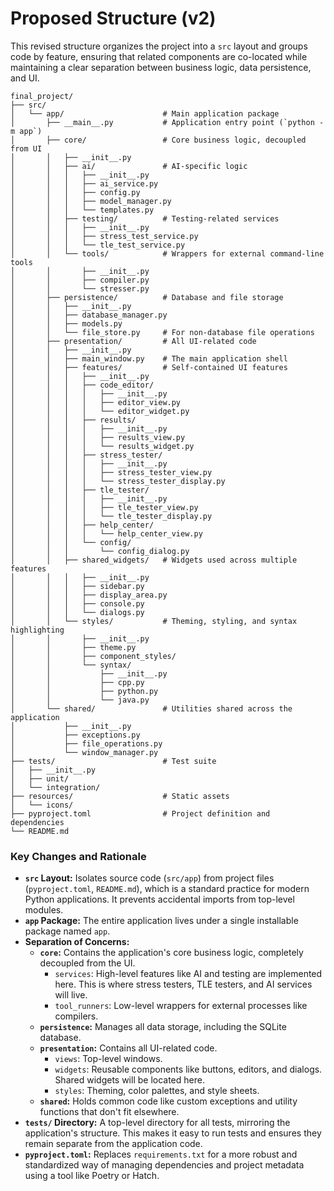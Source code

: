 # Proposed Structure (v2)

This revised structure organizes the project into a `src` layout and groups code by feature, ensuring that related components are co-located while maintaining a clear separation between business logic, data persistence, and UI.

```
final_project/
├── src/
│   └── app/                      # Main application package
│       ├── __main__.py           # Application entry point (`python -m app`)
│       ├── core/                 # Core business logic, decoupled from UI
│       │   ├── __init__.py
│       │   ├── ai/               # AI-specific logic
│       │   │   ├── __init__.py
│       │   │   ├── ai_service.py
│       │   │   ├── config.py
│       │   │   ├── model_manager.py
│       │   │   └── templates.py
│       │   ├── testing/          # Testing-related services
│       │   │   ├── __init__.py
│       │   │   ├── stress_test_service.py
│       │   │   └── tle_test_service.py
│       │   └── tools/            # Wrappers for external command-line tools
│       │       ├── __init__.py
│       │       ├── compiler.py
│       │       └── stresser.py
│       ├── persistence/          # Database and file storage
│       │   ├── __init__.py
│       │   ├── database_manager.py
│       │   ├── models.py
│       │   └── file_store.py     # For non-database file operations
│       ├── presentation/         # All UI-related code
│       │   ├── __init__.py
│       │   ├── main_window.py    # The main application shell
│       │   ├── features/         # Self-contained UI features
│       │   │   ├── __init__.py
│       │   │   ├── code_editor/
│       │   │   │   ├── __init__.py
│       │   │   │   ├── editor_view.py
│       │   │   │   └── editor_widget.py
│       │   │   ├── results/
│       │   │   │   ├── __init__.py
│       │   │   │   ├── results_view.py
│       │   │   │   └── results_widget.py
│       │   │   ├── stress_tester/
│       │   │   │   ├── __init__.py
│       │   │   │   ├── stress_tester_view.py
│       │   │   │   └── stress_tester_display.py
│       │   │   ├── tle_tester/
│       │   │   │   ├── __init__.py
│       │   │   │   ├── tle_tester_view.py
│       │   │   │   └── tle_tester_display.py
│       │   │   ├── help_center/
│       │   │   │   └── help_center_view.py
│       │   │   └── config/
│       │   │       └── config_dialog.py
│       │   ├── shared_widgets/   # Widgets used across multiple features
│       │   │   ├── __init__.py
│       │   │   ├── sidebar.py
│       │   │   ├── display_area.py
│       │   │   ├── console.py
│       │   │   └── dialogs.py
│       │   └── styles/           # Theming, styling, and syntax highlighting
│       │       ├── __init__.py
│       │       ├── theme.py
│       │       ├── component_styles/
│       │       └── syntax/
│       │           ├── __init__.py
│       │           ├── cpp.py
│       │           ├── python.py
│       │           └── java.py
│       └── shared/               # Utilities shared across the application
│           ├── __init__.py
│           ├── exceptions.py
│           ├── file_operations.py
│           └── window_manager.py
├── tests/                        # Test suite
│   ├── __init__.py
│   ├── unit/
│   └── integration/
├── resources/                    # Static assets
│   └── icons/
├── pyproject.toml                # Project definition and dependencies
└── README.md
```

### Key Changes and Rationale

-   **`src` Layout:** Isolates source code (`src/app`) from project files (`pyproject.toml`, `README.md`), which is a standard practice for modern Python applications. It prevents accidental imports from top-level modules.
-   **`app` Package:** The entire application lives under a single installable package named `app`.
-   **Separation of Concerns:**
    -   **`core`:** Contains the application's core business logic, completely decoupled from the UI.
        -   `services`: High-level features like AI and testing are implemented here. This is where stress testers, TLE testers, and AI services will live.
        -   `tool_runners`: Low-level wrappers for external processes like compilers.
    -   **`persistence`:** Manages all data storage, including the SQLite database.
    -   **`presentation`:** Contains all UI-related code.
        -   `views`: Top-level windows.
        -   `widgets`: Reusable components like buttons, editors, and dialogs. Shared widgets will be located here.
        -   `styles`: Theming, color palettes, and style sheets.
    -   **`shared`:** Holds common code like custom exceptions and utility functions that don't fit elsewhere.
-   **`tests/` Directory:** A top-level directory for all tests, mirroring the application's structure. This makes it easy to run tests and ensures they remain separate from the application code.
-   **`pyproject.toml`:** Replaces `requirements.txt` for a more robust and standardized way of managing dependencies and project metadata using a tool like Poetry or Hatch.
